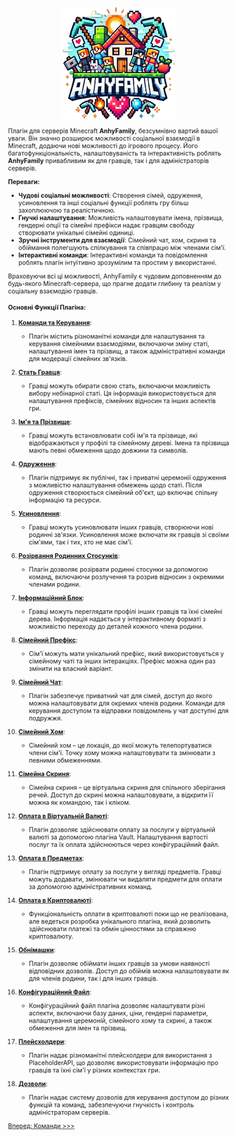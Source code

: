 <div align="center">
    <img src="assets/logo_maxy.png" alt="AnhyFamily">
</div>

Плагін для серверів Minecraft **AnhyFamily**, безсумнівно вартий вашої уваги. Він значно розширює можливості соціальної взаємодії в Minecraft, додаючи нові можливості до ігрового процесу. Його багатофункціональність, налаштовуваність та інтерактивність роблять **AnhyFamily** привабливим як для гравців, так і для адміністраторів серверів.

**Переваги:**

- **Чудові соціальні можливості**: Створення сімей, одруження, усиновлення та інші соціальні функції роблять гру більш захоплюючою та реалістичною.
- **Гнучкі налаштування**: Можливість налаштовувати імена, прізвища, гендерні опції та сімейні префікси надає гравцям свободу створювати унікальні сімейні одиниці.
- **Зручні інструменти для взаємодії**: Сімейний чат, хом, скриня та обіймання полегшують спілкування та співпрацю між членами сім'ї.
- **Інтерактивні команди**: Інтерактивні команди та повідомлення роблять плагін інтуїтивно зрозумілим та простим у використанні.

Враховуючи всі ці можливості, AnhyFamily є чудовим доповненням до будь-якого Minecraft-сервера, що прагне додати глибину та реалізм у соціальну взаємодію гравців.

#### Основні Функції Плагіна:

1. **[Команди та Керування](commands.md)**:
    - Плагін містить різноманітні команди для налаштування та керування сімейними взаємодіями, включаючи зміну статі, налаштування імен та прізвищ, а також адміністративні команди для модерації сімейних зв'язків.

2. **[Стать Гравця](gender.md)**:
    - Гравці можуть обирати свою стать, включаючи можливість вибору небінарної статі. Ця інформація використовується для налаштування префіксів, сімейних відносин та інших аспектів гри.

3. **[Ім'я та Прізвище](names.md)**:
    - Гравці можуть встановлювати собі ім'я та прізвище, які відображаються у профілі та сімейному дереві. Імена та прізвища мають певні обмеження щодо довжини та символів.

4. **[Одруження](marry.md)**:
    - Плагін підтримує як публічні, так і приватні церемонії одруження з можливістю налаштування обмежень щодо статі. Після одруження створюється сімейний об'єкт, що включає спільну інформацію та ресурси.

5. **[Усиновлення](adopt.md)**:
    - Гравці можуть усиновлювати інших гравців, створюючи нові родинні зв'язки. Усиновлення може включати як гравців зі своїми сім'ями, так і тих, хто не має сім'ї.

6. **[Розірвання Родинних Стосунків](separate.md)**:
    - Плагін дозволяє розірвати родинні стосунки за допомогою команд, включаючи розлучення та розрив відносин з окремими членами родини.

7. **[Інформаційний Блок](info.md)**:
    - Гравці можуть переглядати профілі інших гравців та їхні сімейні дерева. Інформація надається у інтерактивному форматі з можливістю переходу до деталей кожного члена родини.

8. **[Сімейний Префікс](prefix.md)**:
    - Сім'ї можуть мати унікальний префікс, який використовується у сімейному чаті та інших інтеракціях. Префікс можна один раз змінити на власний варіант.

9. **[Сімейний Чат](chat.md)**:
    - Плагін забезпечує приватний чат для сімей, доступ до якого можна налаштовувати для окремих членів родини. Команди для керування доступом та відправки повідомлень у чат доступні для подружжя.

10. **[Сімейний Хом](home.md)**:
    - Сімейний хом – це локація, до якої можуть телепортуватися члени сім'ї. Точку хому можна налаштовувати та змінювати з певними обмеженнями.

11. **[Сімейна Скриня](chest.md)**:
    - Сімейна скриня – це віртуальна скриня для спільного зберігання речей. Доступ до скрині можна налаштовувати, а відкрити її можна як командою, так і кліком.

12. **[Оплата в Віртуальній Валюті](vault.md)**:
    - Плагін дозволяє здійснювати оплату за послуги у віртуальній валюті за допомогою плагіна Vault. Налаштування вартості послуг та їх оплата здійснюються через конфігураційний файл.

13. **[Оплата в Предметах](items.md)**:
    - Плагін підтримує оплату за послуги у вигляді предметів. Гравці можуть додавати, змінювати чи видаляти предмети для оплати за допомогою адміністративних команд.

14. **[Оплата в Криптовалюті](crypto.md)**:
    - Функціональність оплати в криптовалюті поки що не реалізована, але ведеться розробка унікального плагіна, який дозволить здійснювати платежі та обмін цінностями за справжню криптовалюту.

15. **[Обнімашки](hugs.md)**:
    - Плагін дозволяє обіймати інших гравців за умови наявності відповідних дозволів. Доступ до обіймів можна налаштовувати як для членів родини, так і для інших гравців.

16. **[Конфігураційний Файл](config.md)**:
    - Конфігураційний файл плагіна дозволяє налаштувати різні аспекти, включаючи базу даних, ціни, гендерні параметри, налаштування церемоній, сімейного хому та скрині, а також обмеження для імен та прізвищ.

17. **[Плейсхолдери](placeholders.md)**:
    - Плагін надає різноманітні плейсхолдери для використання з PlaceholderAPI, що дозволяє використовувати інформацію про гравців та їхні сім'ї у різних контекстах гри.

18. **[Дозволи](permissions.md)**:
    - Плагін надає систему дозволів для керування доступом до різних функцій та команд, забезпечуючи гнучкість і контроль адміністраторам серверів.

[Вперед: Команди >>>](commands.md)
